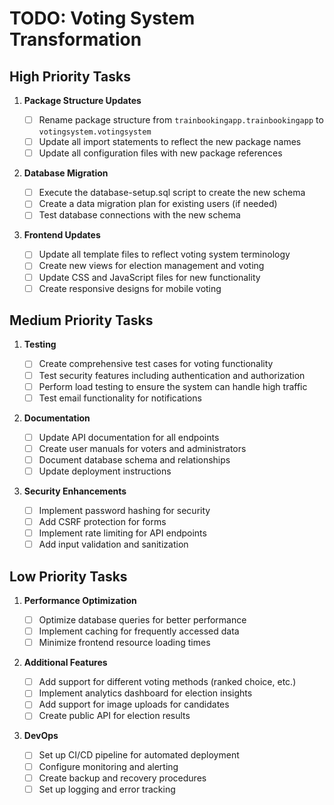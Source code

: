# TODO: Voting System Transformation

## High Priority Tasks

1. **Package Structure Updates**

   - [ ] Rename package structure from `trainbookingapp.trainbookingapp` to `votingsystem.votingsystem`
   - [ ] Update all import statements to reflect the new package names
   - [ ] Update all configuration files with new package references

2. **Database Migration**

   - [ ] Execute the database-setup.sql script to create the new schema
   - [ ] Create a data migration plan for existing users (if needed)
   - [ ] Test database connections with the new schema

3. **Frontend Updates**
   - [ ] Update all template files to reflect voting system terminology
   - [ ] Create new views for election management and voting
   - [ ] Update CSS and JavaScript files for new functionality
   - [ ] Create responsive designs for mobile voting

## Medium Priority Tasks

1. **Testing**

   - [ ] Create comprehensive test cases for voting functionality
   - [ ] Test security features including authentication and authorization
   - [ ] Perform load testing to ensure the system can handle high traffic
   - [ ] Test email functionality for notifications

2. **Documentation**

   - [ ] Update API documentation for all endpoints
   - [ ] Create user manuals for voters and administrators
   - [ ] Document database schema and relationships
   - [ ] Update deployment instructions

3. **Security Enhancements**
   - [ ] Implement password hashing for security
   - [ ] Add CSRF protection for forms
   - [ ] Implement rate limiting for API endpoints
   - [ ] Add input validation and sanitization

## Low Priority Tasks

1. **Performance Optimization**

   - [ ] Optimize database queries for better performance
   - [ ] Implement caching for frequently accessed data
   - [ ] Minimize frontend resource loading times

2. **Additional Features**

   - [ ] Add support for different voting methods (ranked choice, etc.)
   - [ ] Implement analytics dashboard for election insights
   - [ ] Add support for image uploads for candidates
   - [ ] Create public API for election results

3. **DevOps**
   - [ ] Set up CI/CD pipeline for automated deployment
   - [ ] Configure monitoring and alerting
   - [ ] Create backup and recovery procedures
   - [ ] Set up logging and error tracking
